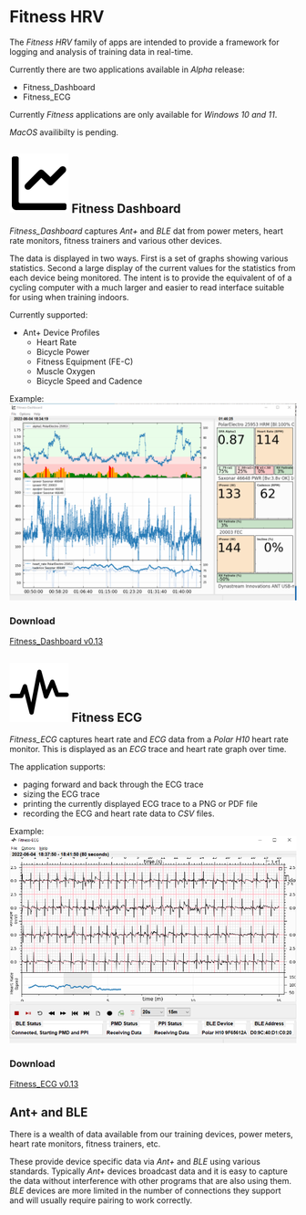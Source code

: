 # Fitness HRV

The *Fitness HRV* family of apps are intended to provide a framework for logging and analysis of training data in real-time.

Currently there are two applications available in *Alpha* release:

- Fitness\_Dashboard
- Fitness\_ECG

Currently *Fitness* applications are only available for *Windows 10 and 11*.

*MacOS* availibilty is pending.

## ![Sample ECG](./icons/graph2.svg) Fitness Dashboard 

*Fitness\_Dashboard* captures *Ant+* and *BLE* dat from power meters, heart rate monitors, fitness trainers and various other devices. 

The data is displayed in two ways. First is a set of graphs showing various statistics. Second a large display of the current values for the 
statistics from each device being monitored. The intent is to provide the equivalent of of a cycling computer with a much larger and easier
to read interface suitable for using when training indoors.

Currently supported:

- Ant+ Device Profiles
    - Heart Rate 
    - Bicycle Power
    - Fitness Equipment (FE-C)
    - Muscle Oxygen
    - Bicycle Speed and Cadence

Example:
![Sample Dashboard](./images/dashboard1.png)

### Download
[Fitness\_Dashboard v0.13](https://github.com/stuartlynne/fitness_hrv/releases/download/v0.13-alpha/Fitness_Dashboard_0.13_setup.exe)

## ![Sample ECG](./icons/ecg-lines.svg) Fitness ECG

*Fitness\_ECG* captures heart rate and *ECG* data from a *Polar H10* heart rate monitor. This is displayed as an *ECG* trace and 
heart rate graph over time.

The application supports:
- paging forward and back through the ECG trace
- sizing the ECG trace 
- printing the currently displayed ECG trace to a PNG or PDF file
- recording the ECG and heart rate data to *CSV* files.

Example:
![Sample ECG](./images/ecg1.png)

### Download
[Fitness\_ECG v0.13](https://github.com/stuartlynne/fitness_hrv/releases/download/v0.13-alpha/Fitness_ECG_0.13_setup.exe)

## Ant+ and BLE
There is a wealth of data available from our training devices, power meters, heart rate monitors, fitness trainers, etc.

These provide device specific data via *Ant+* and *BLE* using various standards. Typically *Ant+* devices broadcast data
and it is easy to capture the data without interference with other programs that are also using them. *BLE* devices are
more limited in the number of connections they support and will usually require pairing to work correctly.






